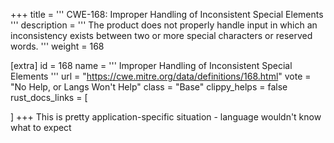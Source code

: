 +++
title = '''
CWE-168: Improper Handling of Inconsistent Special Elements
'''
description	= '''
The product does not properly handle input in which an inconsistency exists between two or more special characters or reserved words.
'''
weight = 168

[extra]
id = 168
name = '''
Improper Handling of Inconsistent Special Elements
'''
url = "https://cwe.mitre.org/data/definitions/168.html"
vote = "No Help, or Langs Won't Help"
class = "Base"
clippy_helps = false
rust_docs_links = [
	
]
+++
This is pretty application-specific situation - language wouldn't know what to expect